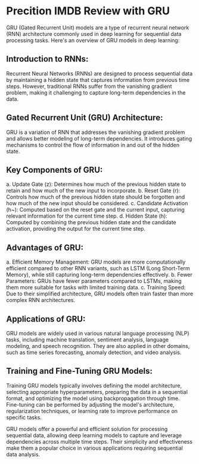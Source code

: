 # Precition IMDB Review with GRU
GRU (Gated Recurrent Unit) models are a type of recurrent neural network (RNN) architecture commonly used in deep learning for sequential data processing tasks. Here's an overview of GRU models in deep learning:

## Introduction to RNNs:
Recurrent Neural Networks (RNNs) are designed to process sequential data by maintaining a hidden state that captures information from previous time steps. However, traditional RNNs suffer from the vanishing gradient problem, making it challenging to capture long-term dependencies in the data.

## Gated Recurrent Unit (GRU) Architecture:
GRU is a variation of RNN that addresses the vanishing gradient problem and allows better modeling of long-term dependencies. It introduces gating mechanisms to control the flow of information in and out of the hidden state.

## Key Components of GRU:
a. Update Gate (z): Determines how much of the previous hidden state to retain and how much of the new input to incorporate.
b. Reset Gate (r): Controls how much of the previous hidden state should be forgotten and how much of the new input should be considered.
c. Candidate Activation (h~): Computed based on the reset gate and the current input, capturing relevant information for the current time step.
d. Hidden State (h): Computed by combining the previous hidden state and the candidate activation, providing the output for the current time step.

## Advantages of GRU:
a. Efficient Memory Management: GRU models are more computationally efficient compared to other RNN variants, such as LSTM (Long Short-Term Memory), while still capturing long-term dependencies effectively.
b. Fewer Parameters: GRUs have fewer parameters compared to LSTMs, making them more suitable for tasks with limited training data.
c. Training Speed: Due to their simplified architecture, GRU models often train faster than more complex RNN architectures.

## Applications of GRU:
GRU models are widely used in various natural language processing (NLP) tasks, including machine translation, sentiment analysis, language modeling, and speech recognition. They are also applied in other domains, such as time series forecasting, anomaly detection, and video analysis.

## Training and Fine-Tuning GRU Models:
Training GRU models typically involves defining the model architecture, selecting appropriate hyperparameters, preparing the data in a sequential format, and optimizing the model using backpropagation through time. Fine-tuning can be performed by adjusting the model's architecture, regularization techniques, or learning rate to improve performance on specific tasks.

GRU models offer a powerful and efficient solution for processing sequential data, allowing deep learning models to capture and leverage dependencies across multiple time steps. Their simplicity and effectiveness make them a popular choice in various applications requiring sequential data analysis.
